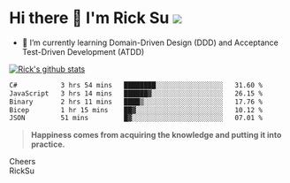 # Hi there 👋 I'm Rick Su ![](https://komarev.com/ghpvc/?username=ricksu978)
<!--
**ricksu978/ricksu978** is a ✨ _special_ ✨ repository because its `README.md` (this file) appears on your GitHub profile.

Here are some ideas to get you started:

- 🔭 I’m currently working on ...
-->
- 🌱 I’m currently learning Domain-Driven Design (DDD) and Acceptance Test-Driven Development (ATDD)
<!--
- 👯 I’m looking to collaborate on ...
- 🤔 I’m looking for help with ...
- 💬 Ask me about ...
- 📫 How to reach me: ...
- 😄 Pronouns: ...
- ⚡ Fun fact: ...
-->
[![Rick's github stats](https://github-readme-stats.vercel.app/api?username=ricksu978&theme=dark)](https://github.com/ricksu978/ricksu978)

<!--START_SECTION:waka-->

```txt
C#           3 hrs 54 mins   ████████░░░░░░░░░░░░░░░░░   31.60 %
JavaScript   3 hrs 14 mins   ██████▓░░░░░░░░░░░░░░░░░░   26.15 %
Binary       2 hrs 11 mins   ████▒░░░░░░░░░░░░░░░░░░░░   17.76 %
Bicep        1 hr 15 mins    ██▓░░░░░░░░░░░░░░░░░░░░░░   10.12 %
JSON         51 mins         █▓░░░░░░░░░░░░░░░░░░░░░░░   07.01 %
```

<!--END_SECTION:waka-->

> **Happiness comes from acquiring the knowledge and putting it into practice.**

Cheers  
RickSu 
